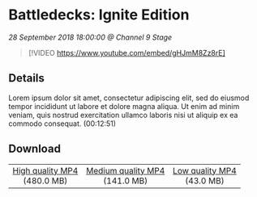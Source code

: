 # Battledecks: Ignite Edition

*28 September 2018 18:00:00 @ Channel 9 Stage*

> [!VIDEO https://www.youtube.com/embed/gHJmM8Zz8rE]

## Details

Lorem ipsum dolor sit amet, consectetur adipiscing elit, sed do eiusmod tempor incididunt ut labore et dolore magna aliqua. Ut enim ad minim veniam, quis nostrud exercitation ullamco laboris nisi ut aliquip ex ea commodo consequat. (00:12:51)

## Download

||||
|:--:|:----:|:-:|
|[High quality MP4](https://sec.ch9.ms/ch9/1543/0a917a46-7f45-4e1c-8d1d-be23ad4d1543/BattledecksIgniteEdition_high.mp4)<br />(480.0 MB)|[Medium quality MP4](https://sec.ch9.ms/ch9/1543/0a917a46-7f45-4e1c-8d1d-be23ad4d1543/BattledecksIgniteEdition_mid.mp4)<br />(141.0 MB)|[Low quality MP4](https://sec.ch9.ms/ch9/1543/0a917a46-7f45-4e1c-8d1d-be23ad4d1543/BattledecksIgniteEdition.mp4)<br />(43.0 MB)|